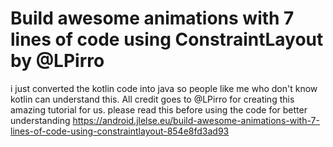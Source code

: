 # Build awesome animations with 7 lines of code using ConstraintLayout by @LPirro
i just converted the kotlin code into java so people like me who don't know kotlin can understand this.
All credit goes to @LPirro for creating this amazing tutorial for us.
please read this before using the code for better understanding https://android.jlelse.eu/build-awesome-animations-with-7-lines-of-code-using-constraintlayout-854e8fd3ad93

